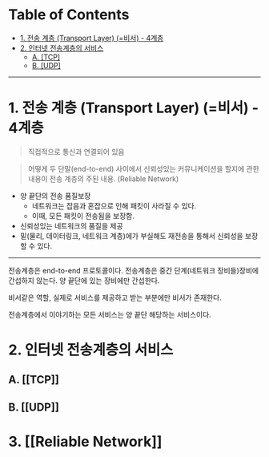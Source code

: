 # Table of Contents

- [1. 전송 계층 (Transport Layer) (=비서) - 4계층](#1-전송-계층-transport-layer-비서---4계층)
- [2. 인터넷 전송계층의 서비스](#2-인터넷-전송계층의-서비스)
  - [A. [TCP]](#a-tcp)
  - [B. [UDP]](#b-udp)

---

# 1. 전송 계층 (Transport Layer) (=비서) - 4계층

> 직접적으로 통신과 연결되어 있음

> 어떻게 두 단말(end-to-end) 사이에서 신뢰성있는 커뮤니케이션을 할지에 관한 내용이 전송 계층의 주된 내용. (Reliable Network)

- 양 끝단의 전송 품질보장
	- 네트워크는 잡음과 혼잡으로 인해 패킷이 사라질 수 있다.
	- 이때, 모든 패킷이 전송됨을 보장함.
- 신뢰성있는 네트워크의 품질을 제공
- 밑(물리, 데이터링크, 네트워크 계층)에가 부실해도 재전송을 통해서 신뢰성을 보장할 수 있다.

---

전송계층은 end-to-end 프로토콜이다. 전송계층은 중간 단계(네트워크 장비들)장비에 간섭하지 않는다. 양 끝단에 있는 장비에만 간섭한다.

비서같은 역할, 실제로 서비스를 제공하고 받는 부분에만 비서가 존재한다.

전송계층에서 이야기하는 모든 서비스는 양 끝단 해당하는 서비스이다.

# 2. 인터넷 전송계층의 서비스

## A. [[TCP]]

## B. [[UDP]]

# 3. [[Reliable Network]]
